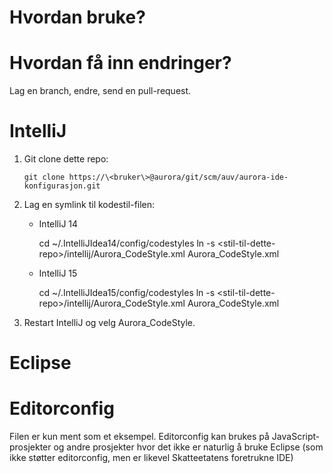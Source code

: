 # Hvordan bruke?

# Hvordan få inn endringer?

Lag en branch, endre, send en pull-request.

# IntelliJ

1. Git clone dette repo:
    ```
    git clone https://\<bruker\>@aurora/git/scm/auv/aurora-ide-konfigurasjon.git
    ```
1. Lag en symlink til kodestil-filen:
    * IntelliJ 14  

        cd ~/.IntelliJIdea14/config/codestyles
        ln -s \<stil-til-dette-repo\>/intellij/Aurora_CodeStyle.xml Aurora_CodeStyle.xml

    * IntelliJ 15

        cd ~/.IntelliJIdea15/config/codestyles
        ln -s \<stil-til-dette-repo\>/intellij/Aurora_CodeStyle.xml Aurora_CodeStyle.xml

1. Restart IntelliJ og velg Aurora_CodeStyle.

# Eclipse

# Editorconfig

Filen er kun ment som et eksempel. Editorconfig kan brukes på JavaScript-prosjekter
og andre prosjekter hvor det ikke er naturlig å bruke Eclipse (som ikke støtter
editorconfig, men er likevel Skatteetatens foretrukne IDE)
